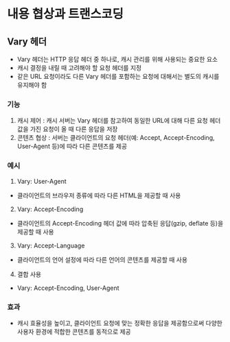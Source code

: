 # 내용 협상과 트랜스코딩

## Vary 헤더
 - Vary 헤더는 HTTP 응답 헤더 중 하나로, 캐시 관리를 위해 사용되는 중요한 요소
 - 캐시 결정을 내릴 때 고려해야 할 요청 헤더를 지정
 - 같은 URL 요청이라도 다른 Vary 헤더를 포함하는 요청에 대해서는 별도의 캐시를 유지해야 함

### 기능
1. 캐시 제어 : 캐시 서버는 Vary 헤더를 참고하여 동일한 URL에 대해 다른 요청 헤더 값을 가진 요청이 올 때 다른 응답을 저장
2. 콘텐츠 협상 : 서버는 클라이언트의 요청 헤더(예: Accept, Accept-Encoding, User-Agent 등)에 따라 다른 콘텐츠를 제공

### 예시
1. Vary: User-Agent
- 클라이언트의 브라우저 종류에 따라 다른 HTML을 제공할 때 사용
2. Vary: Accept-Encoding
- 클라이언트의 Accept-Encoding 헤더 값에 따라 압축된 응답(gzip, deflate 등)을 제공할 때 사용
3. Vary: Accept-Language
- 클라이언트의 언어 설정에 따라 다른 언어의 콘텐츠를 제공할 때 사용
4. 결합 사용 
- Vary: Accept-Encoding, User-Agent

### 효과
- 캐시 효율성을 높이고, 클라이언트 요청에 맞는 정확한 응답을 제공함으로써 다양한 사용자 환경에 적합한 콘텐츠를 동적으로 제공